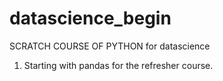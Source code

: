 # datascience_begin
SCRATCH COURSE OF PYTHON for datascience

1. Starting with pandas for the refresher course.